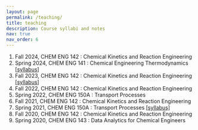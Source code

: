 ```yaml
---
layout: page
permalink: /teaching/
title: teaching
description: Course syllabi and notes
nav: true
nav_order: 6
---
```


1. Fall 2024, CHEM ENG 142 : Chemical Kinetics and Reaction Engineering
2. Spring 2024, CHEM ENG 141 : Chemical Engineering Thermodynamics [[syllabus]](/assets/course_materials/CBE141_Syllabus_Sp24.pdf)
3. Fall 2023, CHEM ENG 142 : Chemical Kinetics and Reaction Engineering  [[syllabus]](/assets/course_materials/CBE142_Syllabus_Fall23.pdf)
4. Fall 2022, CHEM ENG 142 : Chemical Kinetics and Reaction Engineering
5. Spring 2022, CHEM ENG 150A : Transport Processes
6. Fall 2021, CHEM ENG 142 : Chemical Kinetics and Reaction Engineering
7. Spring 2021, CHEM ENG 150A : Transport Processes [[syllabus]](/assets/course_materials/CBE150A_syllabus_Sp2021.pdf)
8. Fall 2020, CHEM ENG 142 : Chemical Kinetics and Reaction Engineering
9. Spring 2020, CHEM ENG 143 : Data Analytics for Chemical Engineers

